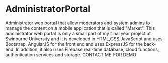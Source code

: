 # AdministratorPortal
Administrator web portal that allow moderators and system admins to manage the content on a mobile application that is called "Market". This administrator web portal is only a small part of my final year project at Swinburne University and it is developed in HTML,CSS,JavaScript and uses Bootstrap, AngularJS for the front end and uses ExpressJS for the back-end. In addition, it also uses Firebase real-time database, cloud functions, authentication services and storage.
CONTACT ME FOR DEMO
